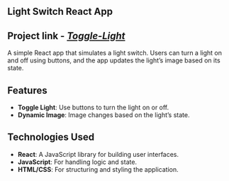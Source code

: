 ## Light Switch React App

## Project link - [*Toggle-Light*](https://togglelightbyraj.netlify.app/)

A simple React app that simulates a light switch. Users can turn a light on and off using buttons, and the app updates the light’s image based on its state.

## Features

- **Toggle Light**: Use buttons to turn the light on or off.
- **Dynamic Image**: Image changes based on the light’s state.

## Technologies Used

- **React**: A JavaScript library for building user interfaces.
- **JavaScript**: For handling logic and state.
- **HTML/CSS**: For structuring and styling the application.
